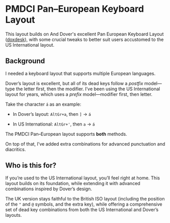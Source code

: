 # PMDCI Pan–European Keyboard Layout
This layout builds on And Dover's excellent Pan European Keyboard Layout ([doxdesk](https://www.doxdesk.com/)), with some crucial tweaks to better suit users accustomed to the US International layout.

## Background

I needed a keyboard layout that supports multiple European languages.

Dover’s layout is excellent, but all of its dead keys follow a _postfix_ model—type the letter first, then the modifier. I’ve been using the US International layout for years, which uses a _prefix_ model—modifier first, then letter.

Take the character `á` as an example:

- In Dover’s layout: `AltGr+a`, then `]` → `á`

- In US International: `AltGr+'`, then `a` → `á`    

The PMDCI Pan–European layout supports **both** methods.

On top of that, I’ve added extra combinations for advanced punctuation and diacritics.

## Who is this for?

If you’re used to the US International layout, you’ll feel right at home. This layout builds on its foundation, while extending it with advanced combinations inspired by Dover’s design.

The UK version stays faithful to the British ISO layout (including the position of the `"` and `@` symbols, and the extra key), while offering a comprehensive set of dead key combinations from both the US International and Dover’s layouts.
